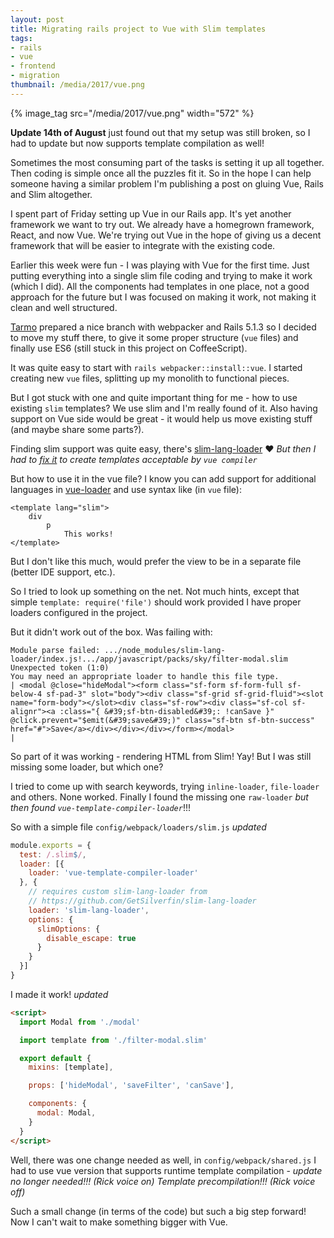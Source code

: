```yaml
---
layout: post
title: Migrating rails project to Vue with Slim templates
tags:
- rails
- vue
- frontend
- migration
thumbnail: /media/2017/vue.png
---
```

{% image_tag src="/media/2017/vue.png" width="572" %}

**Update 14th of August** just found out that my setup was still broken, so I had to update but now supports template compilation as well!

Sometimes the most consuming part of the tasks is setting it up all together. Then coding is simple once all the puzzles fit it. So in the hope I can help someone having a similar problem I'm publishing a post on gluing Vue, Rails and Slim altogether.

I spent part of Friday setting up Vue in our Rails app. It's yet another framework we want to try out. We already have a homegrown framework, React, and now Vue. We're trying out Vue in the hope of giving us a decent framework that will be easier to integrate with the existing code.

Earlier this week were fun - I was playing with Vue for the first time. Just putting everything into a single slim file coding and trying to make it work (which I did). All the components had templates in one place, not a good approach for the future but I was focused on making it work, not making it clean and well structured.

[Tarmo](https://bearmetal.eu/team/tarmo/) prepared a nice branch with webpacker and Rails 5.1.3 so I decided to move my stuff there, to give it some proper structure (`vue` files) and finally use ES6 (still stuck in this project on CoffeeScript).

It was quite easy to start with `rails webpacker::install::vue`.  I started creating new `vue` files, splitting up my monolith to functional pieces.

But I got stuck with one and quite important thing for me - how to use existing `slim` templates? We use slim and I'm really found of it. Also having support on Vue side would be great - it would help us move existing stuff (and maybe share some parts?).

Finding slim support was quite easy, there's [slim-lang-loader](https://github.com/MaxPleaner/slim-lang-loader) ♥️ *But then I had to [fix it](https://github.com/GetSilverfin/slim-lang-loader) to create templates acceptable by `vue compiler`*

But how to use it in the vue file? I know you can add support for additional languages in [vue-loader](https://vue-loader.vuejs.org/en/) and use syntax like (in `vue` file):

```
<template lang="slim">
    div
        p
            This works!
</template>
```

But I don't like this much, would prefer the view to be in a separate file (better IDE support, etc.).

So I tried to look up something on the net. Not much hints, except that simple `template: require('file')` should work provided I have proper loaders configured in the project.

But it didn't work out of the box. Was failing with:

```
Module parse failed: .../node_modules/slim-lang-loader/index.js!.../app/javascript/packs/sky/filter-modal.slim Unexpected token (1:0)
You may need an appropriate loader to handle this file type.
| <modal @close="hideModal"><form class="sf-form sf-form-full sf-below-4 sf-pad-3" slot="body"><div class="sf-grid sf-grid-fluid"><slot name="form-body"></slot><div class="sf-row"><div class="sf-col sf-alignr"><a :class="{ &#39;sf-btn-disabled&#39;: !canSave }" @click.prevent="$emit(&#39;save&#39;)" class="sf-btn sf-btn-success" href="#">Save</a></div></div></div></form></modal>
| 
```

So part of it was working - rendering HTML from Slim! Yay! But I was still missing some loader, but which one?

I tried to come up with search keywords, trying `inline-loader`, `file-loader` and others. None worked. Finally I found the missing one `raw-loader` *but then found `vue-template-compiler-loader`*!!!

So with a simple file `config/webpack/loaders/slim.js` *updated*

```js
module.exports = {
  test: /.slim$/,
  loader: [{
    loader: 'vue-template-compiler-loader'
  }, {
    // requires custom slim-lang-loader from 
    // https://github.com/GetSilverfin/slim-lang-loader
    loader: 'slim-lang-loader',
    options: {
      slimOptions: {
        disable_escape: true
      }
    }
  }]
}
```

I made it work! *updated*

```html
<script>
  import Modal from './modal'

  import template from './filter-modal.slim' 

  export default {
    mixins: [template],

    props: ['hideModal', 'saveFilter', 'canSave'],

    components: {
      modal: Modal,
    }
  }
</script>
```

Well, there was one change needed as well, in `config/webpack/shared.js` I had to use vue version that supports runtime template compilation - *update no longer needed!!! (Rick voice on) Template precompilation!!! (Rick voice off)*

Such a small change (in terms of the code) but such a big step forward! Now I can't wait to make something bigger with Vue.